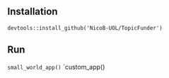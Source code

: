 Installation
------------

`devtools::install_github('NicoB-UOL/TopicFunder')`

Run 
------------
`small_world_app()`
`custom_app()
